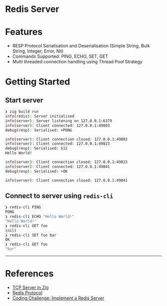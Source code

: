 # Redis Server

# Features

- RESP Protocol Serialisation and Deserialisation (Simple String, Bulk String, Integer, Error, Nil)
- Commands Supported: PING, ECHO, SET, GET
- Multi threaded connection handling using Thread Pool Strategy

# Getting Started

## Start server

```sh
❯ zig build run
info(redis): Server initialised
info(server): Server listening on 127.0.0.1:6379
info(server): Client connected: 127.0.0.1:49803
debug(resp): Serialised: +PONG

info(server): Client connection closed: 127.0.0.1:49803
info(server): Client connected: 127.0.0.1:49823
debug(resp): Serialised: $12
Hello World!

info(server): Client connection closed: 127.0.0.1:49823
info(server): Client connected: 127.0.0.1:49841
debug(resp): Serialised: +OK

info(server): Client connection closed: 127.0.0.1:49841
```

## Connect to server using `redis-cli` 

```sh
❯ redis-cli PING
PONG
❯ redis-cli ECHO "Hello World!"
"Hello World!"
❯ redis-cli GET foo
(nil)
❯ redis-cli SET foo bar
OK
❯ redis-cli GET foo
"bar"
```

---

# References

- [TCP Server in Zig](https://www.openmymind.net/TCP-Server-In-Zig-Part-1-Single-Threaded/)
- [Redis Protocol](https://redis.io/docs/latest/develop/reference/protocol-spec/#resp-protocol-description)
- [Coding Challenge: Implement a Redis Server](https://codingchallenges.fyi/challenges/challenge-redis/)
